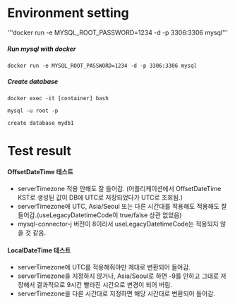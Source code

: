 # Environment setting

'''docker run -e MYSQL_ROOT_PASSWORD=1234 -d -p 3306:3306 mysql'''

##### Run mysql with docker
```
docker run -e MYSQL_ROOT_PASSWORD=1234 -d -p 3306:3306 mysql
```

##### Create database
```
docker exec -it [container] bash

mysql -u root -p

create database mydb1
```



# Test result

#### OffsetDateTime 테스트
- serverTimezone 적용 안해도 잘 들어감. (어플리케이션에서 OffsetDateTime KST로 생성된 값이 DB에 UTC로 저장되었다가 UTC로 조회됨.)
- serverTimezone에 UTC, Asia/Seoul 또는 다른 시간대를 적용해도 적용해도 잘 들어감.(useLegacyDatetimeCode이 true/false 상관 없었음)
- mysql-connector-j 버전이 8이라서 useLegacyDatetimeCode는 적용되지 않을 것 같음.

#### LocalDateTime 테스트 
- serverTimezone에 UTC를 적용해줘야만 제대로 변환되어 들어감.
- serverTimezone을 지정하지 않거나, Asia/Seoul로 하면 -9를 안하고 그대로 저장해서 결과적으로 9시간 빨라진 시간으로 변경이 되어 버림. 
- serverTimezone을 다른 시간대로 지정하면 해당 시간대로 변환되어 들어감.

